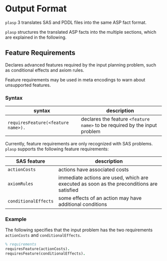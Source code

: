 # Output Format

`plasp` 3 translates SAS and PDDL files into the same ASP fact format.

`plasp` structures the translated ASP facts into the multiple sections, which are explained in the following.

## Feature Requirements

Declares advanced features required by the input planning problem, such as conditional effects and axiom rules.

Feature requirements may be used in meta encodings to warn about unsupported features.

### Syntax

syntax | description
-------|------------
`requiresFeature(<feature name>).` | declares the feature `<feature name>` to be required by the input problem

Currently, feature requirements are only recognized with SAS problems.
`plasp` supports the following feature requirements:

SAS feature | description
------------|------------
`actionCosts` | actions have associated costs
`axiomRules` | immediate actions are used, which are executed as soon as the preconditions are satisfied
`conditionalEffects` | some effects of an action may have additional conditions

### Example

The following specifies that the input problem has the two requirements `actionCosts` and `conditionalEffects`.

```prolog
% requirements
requiresFeature(actionCosts).
requiresFeature(conditionalEffects).
```
